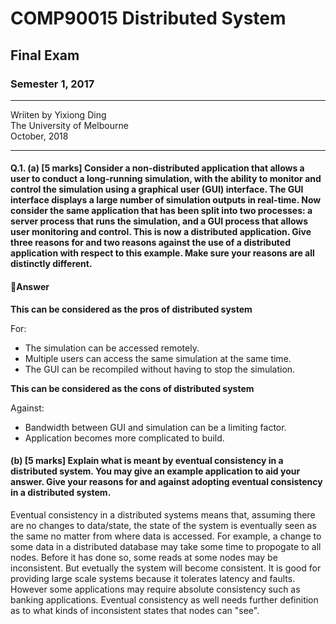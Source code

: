 # COMP90015 Distributed System
## Final Exam
### Semester 1, 2017
_ _ _
Wriiten by Yixiong Ding  
The University of Melbourne  
October, 2018  
_ _ _

#### Q.1. (a) [5 marks] Consider a non-distributed application that allows a user to conduct a long-running simulation, with the ability to monitor and control the simulation using a graphical user (GUI) interface. The GUI interface displays a large number of simulation outputs in real-time. Now consider the same application that has been split into two processes: a server process that runs the simulation, and a GUI process that allows user monitoring and control. This is now a distributed application. Give three reasons for and two reasons against the use of a distributed application with respect to this example. Make sure your reasons are all distinctly different.

#### Answer
**This can be considered as the pros of distributed system**

For:
- The simulation can be accessed remotely.
- Multiple users can access the same simulation at the same time.
- The GUI can be recompiled without having to stop the simulation.

**This can be considered as the cons of distributed system**

Against:
- Bandwidth between GUI and simulation can be a limiting factor.
- Application becomes more complicated to build.

#### (b) [5 marks] Explain what is meant by eventual consistency in a distributed system. You may give an example application to aid your answer. Give your reasons for and against adopting eventual consistency in a distributed system.

Eventual consistency in a distributed systems means that, assuming there are no changes to data/state, the state of the system is eventually seen as the same no matter from where data is accessed. For example, a change to some data in a distributed database may take some time to propogate to all nodes. Before it has done so, some reads at some nodes may be inconsistent. But evetually the system will become consistent. It is good for providing large scale systems because it tolerates latency and faults. However some applications may require absolute consistency such as banking applications. Eventual consistency as well needs further definition as to what kinds of inconsistent states that nodes can "see".